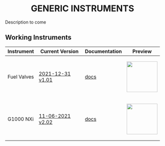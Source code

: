 <p align="center">
  <h1 align="center">GENERIC INSTRUMENTS</h1>
</p>
<p>Description to come</p>

## Working Instruments

Instrument | Current Version | Documentation | Preview 
-------------|-----------------|--------------|--------------
Fuel Valves | [2021-12-31 v1.01](https://github.com/Simstrumentation/Air-Manager/blob/main/Instruments/Daher_Kodiak/Daher_Kodiak-Fuel_Valves/Daher%20Kodiak%20(SWS)%20-%20Fuel%20Valves.siff) | [docs](https://github.com/Simstrumentation/Air-Manager/tree/main/Instruments/Daher_Kodiak/Daher_Kodiak-Fuel_Valves) | <p align="center"><img src="https://github.com/Simstrumentation/Air-Manager/blob/main/Instruments/Daher_Kodiak/Daher_Kodiak-Fuel_Valves/6be03214-704d-4860-8ebd-db0436d564ab/preview.png?raw=true" width="100"> </p>
G1000 NXi | [11-06-2021 v2.02](https://github.com/Simstrumentation/Air-Manager/blob/main/Instruments/Generic/Generic-Garmin_G1000_NXi/Generic-Garmin_G1000_NXi.siff) | [docs](https://github.com/Simstrumentation/Air-Manager/tree/main/Instruments/Generic/Generic-Garmin_G1000_NXi) | <p align="center"><img src="https://github.com/Simstrumentation/Air-Manager/blob/main/Instruments/Generic/Generic-Garmin_G1000_NXi/c380f8f5-316a-42c1-0c3a-324cbd906f3c/preview.png" width="100"> </p>
